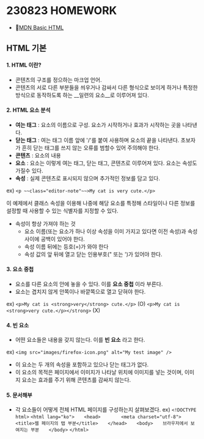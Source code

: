 # 230823 HOMEWORK #

* 🤍[MDN Basic HTML](https://developer.mozilla.org/ko/docs/Learn/Getting_started_with_the_web/HTML_basics)

## HTML 기본 ##

#### 1. HTML 이란? ####
* 콘텐츠의 구조를 정으하는 마크업 언어.
* 콘텐츠의 서로 다른 부분들을 씌우거나 감싸서 다른 형식으로 보이게 하거나 특정한 방식으로 동작하도록 하는 __일련의 요소__로 이루어져 있다.

#### 2. HTML 요소 분석 ####
* **여는 태그** : 요소의 이름으로 구성. 요소가 시작하거나 효과가 시작하는 곳을 나타낸다.
* **닫는 태그** : 여는 태그 이름 앞에 '/'를 붙여 사용하며 요소의 끝을 나타낸다. 초보자가 흔히 닫는 태그를 쓰지 않는 오류를 범할수 있어 주의해야 한다.
* **콘텐츠** : 요소의 내용
* **요소** : 요소는 이렇게 여는 태그, 닫는 태그, 콘텐츠로 이루어져 있다.
요소는 속성도 가질수 있다.
* **속성** : 실제 콘텐츠로 표시되지 않으며 추가적인 정보를 담고 있다.

ex)
`<p ~~class="editor-note"~~>My cat is very cute.</p>`

이 예제에서 클래스 속성을 이용해 나중에 해당 요소를 특정해 스타일이나 다른 정보를 설정할 때 사용할 수 있는 식별자를 지정할 수 있다.



* 속성이 항상 가져야 하는 것
	* 요소 이름(또는 요소가 하나 이상 속성을 이미 가지고 있다면 이전 속성)과 속성 사이에 공백이 있어야 한다.
	* 속성 이름 뒤에는 등호(=)가 와야 한다
	* 속성 값의 앞 뒤에 열고 닫는 인용부호(" 또는 ')가 있어야 한다.

#### 3. 요소 중첩 ####
* 요소를 다른 요소의 안에 놓을 수 있다. 이를 __요소 중첩__ 이라 부른다.
* 요소는 겹치지 않게 안쪽이나 바깥쪽으로 열고 닫혀야 한다.

ex)
`<p>My cat is <strong>very</strong> cute.</p>` (O)
`<p>My cat is <strong>very cute.</p></strong>` (X)

#### 4. 빈 요소 ####

* 어떤 요소들은 내용을 갖지 않는다. 이를 __빈 요소__ 라고 한다.

ex)
`<img src="images/firefox-icon.png" alt="My test image" />`

* 이 요소는 두 개의 속성을 포함하고 있으나 닫는 태그가 없다.
* 이 요소의 목적은 페이지에서 이미지가 나타날 위치에 이미지를 넣는 것이며, 이미지 요소는 효과를 주기 위해 콘텐츠를 감싸지 않는다.

#### 5. 문서해부 ####

* 각 요소들이 어떻게 전체 HTML 페이지를 구성하는지 살펴보겠다.
ex)
`<!DOCTYPE html>`
`<html lang="ko">`
`	<head>`
`		<meta charset="utf-8">`
`		<title>웹 페이지의 탭 부분</title>`
`	</head>`
`	<body>`
`	브라우저에서 보여지는 부분`
`	</body>`
`</html>`



